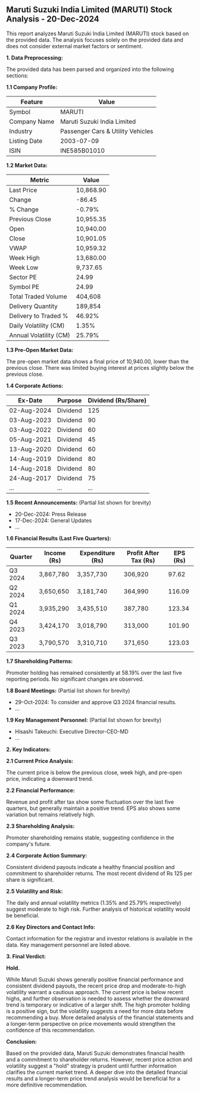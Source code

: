 ## Maruti Suzuki India Limited (MARUTI) Stock Analysis - 20-Dec-2024

This report analyzes Maruti Suzuki India Limited (MARUTI) stock based on the provided data.  The analysis focuses solely on the provided data and does not consider external market factors or sentiment.

**1. Data Preprocessing:**

The provided data has been parsed and organized into the following sections:

**1.1 Company Profile:**

| Feature             | Value                               |
|----------------------|------------------------------------|
| Symbol               | MARUTI                             |
| Company Name         | Maruti Suzuki India Limited         |
| Industry             | Passenger Cars & Utility Vehicles |
| Listing Date         | 2003-07-09                         |
| ISIN                 | INE585B01010                       |


**1.2 Market Data:**

| Metric                | Value             |
|------------------------|---------------------|
| Last Price             | 10,868.90          |
| Change                 | -86.45             |
| % Change               | -0.79%             |
| Previous Close         | 10,955.35          |
| Open                   | 10,940.00          |
| Close                  | 10,901.05          |
| VWAP                  | 10,959.32          |
| Week High              | 13,680.00          |
| Week Low               | 9,737.65           |
| Sector PE              | 24.99              |
| Symbol PE              | 24.99              |
| Total Traded Volume    | 404,608           |
| Delivery Quantity      | 189,854           |
| Delivery to Traded %  | 46.92%             |
| Daily Volatility (CM) | 1.35%              |
| Annual Volatility (CM)| 25.79%             |


**1.3 Pre-Open Market Data:**

The pre-open market data shows a final price of 10,940.00, lower than the previous close.  There was limited buying interest at prices slightly below the previous close.

**1.4 Corporate Actions:**

| Ex-Date      | Purpose                     | Dividend (Rs/Share) |
|--------------|------------------------------|----------------------|
| 02-Aug-2024  | Dividend                    | 125                   |
| 03-Aug-2023  | Dividend                    | 90                    |
| 03-Aug-2022  | Dividend                    | 60                    |
| 05-Aug-2021  | Dividend                    | 45                    |
| 13-Aug-2020  | Dividend                    | 60                    |
| 14-Aug-2019  | Dividend                    | 80                    |
| 14-Aug-2018  | Dividend                    | 80                    |
| 24-Aug-2017  | Dividend                    | 75                    |
| ...           | ...                         | ...                   |


**1.5 Recent Announcements:** (Partial list shown for brevity)

* 20-Dec-2024: Press Release
* 17-Dec-2024: General Updates
* ...


**1.6 Financial Results (Last Five Quarters):**

| Quarter      | Income (Rs)     | Expenditure (Rs) | Profit After Tax (Rs) | EPS (Rs) |
|--------------|-----------------|--------------------|-----------------------|----------|
| Q3 2024      | 3,867,780       | 3,357,730         | 306,920               | 97.62    |
| Q2 2024      | 3,650,650       | 3,181,740         | 364,990               | 116.09   |
| Q1 2024      | 3,935,290       | 3,435,510         | 387,780               | 123.34   |
| Q4 2023      | 3,424,170       | 3,018,790         | 313,000               | 101.90   |
| Q3 2023      | 3,790,570       | 3,310,710         | 371,650               | 123.03   |


**1.7 Shareholding Patterns:**

Promoter holding has remained consistently at 58.19% over the last five reporting periods.  No significant changes are observed.


**1.8 Board Meetings:** (Partial list shown for brevity)

* 29-Oct-2024: To consider and approve Q3 2024 financial results.
* ...


**1.9 Key Management Personnel:** (Partial list shown for brevity)

* Hisashi Takeuchi: Executive Director-CEO-MD
* ...


**2. Key Indicators:**

**2.1 Current Price Analysis:**

The current price is below the previous close, week high, and pre-open price, indicating a downward trend.

**2.2 Financial Performance:**

Revenue and profit after tax show some fluctuation over the last five quarters, but generally maintain a positive trend. EPS also shows some variation but remains relatively high.

**2.3 Shareholding Analysis:**

Promoter shareholding remains stable, suggesting confidence in the company's future.

**2.4 Corporate Action Summary:**

Consistent dividend payouts indicate a healthy financial position and commitment to shareholder returns.  The most recent dividend of Rs 125 per share is significant.

**2.5 Volatility and Risk:**

The daily and annual volatility metrics (1.35% and 25.79% respectively) suggest moderate to high risk.  Further analysis of historical volatility would be beneficial.

**2.6 Key Directors and Contact Info:**

Contact information for the registrar and investor relations is available in the data.  Key management personnel are listed above.


**3. Final Verdict:**

**Hold.**

While Maruti Suzuki shows generally positive financial performance and consistent dividend payouts, the recent price drop and moderate-to-high volatility warrant a cautious approach.  The current price is below recent highs, and further observation is needed to assess whether the downward trend is temporary or indicative of a larger shift.  The high promoter holding is a positive sign, but the volatility suggests a need for more data before recommending a buy.  More detailed analysis of the financial statements and a longer-term perspective on price movements would strengthen the confidence of this recommendation.

**Conclusion:**

Based on the provided data, Maruti Suzuki demonstrates financial health and a commitment to shareholder returns. However, recent price action and volatility suggest a "hold" strategy is prudent until further information clarifies the current market trend.  A deeper dive into the detailed financial results and a longer-term price trend analysis would be beneficial for a more definitive recommendation.
